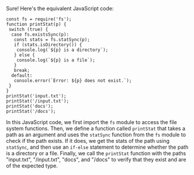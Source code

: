 Sure! Here's the equivalent JavaScript code:
```
const fs = require('fs');
function printStat(p) {
 switch (true) {
  case fs.existsSync(p):
   const stats = fs.statSync(p);
   if (stats.isDirectory()) {
    console.log(`${p} is a directory`);
   } else {
    console.log(`${p} is a file`);
   }
   break;
  default:
   console.error(`Error: ${p} does not exist.`);
 }
}
printStat('input.txt');
printStat('/input.txt');
printStat('docs');
printStat('/docs');
```
In this JavaScript code, we first import the `fs` module to access the file system functions. Then, we define a function called `printStat` that takes a path as an argument and uses the `statSync` function from the `fs` module to check if the path exists. If it does, we get the stats of the path using `statSync`, and then use an `if-else` statement to determine whether the path is a directory or a file. Finally, we call the `printStat` function with the paths "input.txt", "/input.txt", "docs", and "/docs" to verify that they exist and are of the expected type.

